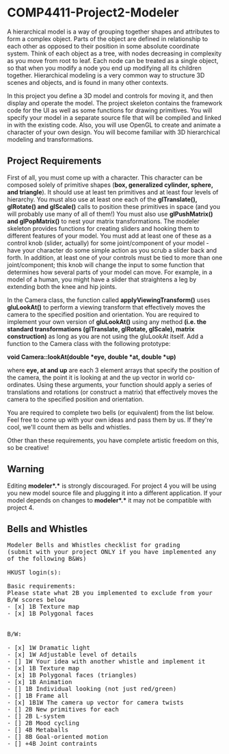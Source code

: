 ﻿# COMP4411-Project2-Modeler

<p>A hierarchical model is a way of grouping together shapes and attributes to form a complex object. Parts of the object are defined in relationship to each other as opposed to their position in some absolute coordinate system. Think of each object as a tree, with nodes decreasing in complexity as you move from root to leaf. Each node can be treated as a single object, so that when you modify a node you end up modifying all its children together. Hierarchical modeling is a very common way to structure 3D scenes and objects, and is found in many other contexts.</p>
<p>In this project you define a 3D model and controls for moving it, and then display and operate the model. The project skeleton contains the framework code for the UI as well as some functions for drawing primitives. You will specify your model in a separate source file that will be compiled and linked in with the existing code. Also, you will use OpenGL to create and animate a character of your own design. You will become familiar with 3D hierarchical modeling and transformations.</p>


## Project Requirements
<p>First of all, you must come up with a character. This character can be composed solely of primitive shapes (<b>box, generalized cylinder, sphere, and triangle</b>).  It should use at least ten primitives and at least four levels of hierarchy. You must also use at least one each of the <b>glTranslate(), glRotate() and glScale()</b> calls to position these primitives in space (and you will probably use many of all of them!) You must also use <b>glPushMatrix() and glPopMatrix()</b> to nest your matrix transformations. The modeler skeleton provides functions for creating sliders and hooking them to different features of your model. You must add at least one of these as a control knob (slider, actually) for some joint/component of your model - have your character do some simple action as you scrub a slider back and forth. In addition, at least one of your controls must be tied to more than one joint/component; this knob will change the input to some function that determines how several parts of your model can move. For example, in a model of a human, you might have a slider that straightens a leg by extending both the knee and hip joints.</p>
<p>In the Camera class, the function called <b>applyViewingTransform()</b> uses <b>gluLookAt()</b> to perform a viewing transform that effectively moves the camera to the specified position and orientation. You are required to implement your own version of <b>gluLookAt()</b> using any method <b>(i.e. the standard transformations (glTranslate, glRotate, glScale), matrix construction)</b> as long as you are not using the gluLookAt itself. Add a function to the Camera class with the following prototype:</p>
<p><b>void Camera::lookAt(double *eye, double *at, double *up)</b></p>
<p>where <b>eye, at and up</b> are each 3 element arrays that specify the position of the camera, the point it is looking at and the up vector in world co-ordinates. Using these arguments, your function should apply a series of translations and rotations (or construct a matrix) that effectively moves the camera to the specified position and orientation.</p>
<p>You are required to complete two bells (or equivalent) from the list below. Feel free to come up with your own ideas and pass them by us. If they're cool, we'll count them as bells and whistles.</p>
<p>Other than these requirements, you have complete artistic freedom on this, so be creative!</p>


## Warning
<p>Editing <b>modeler*.*</b> is strongly discouraged. For project 4 you will be using you new model source file and plugging it into a different application. If your model depends on changes to <b>modeler*.*</b> it may not be compatible with project 4.</p>


## Bells and Whistles
<pre style="word-wrap: break-word; white-space: pre-wrap;">Modeler Bells and Whistles checklist for grading
(submit with your project ONLY if you have implemented any of the following B&amp;Ws)

HKUST login(s):

Basic requirements: 
Please state what 2B you implemented to exclude from your B/W scores below
- [x] 1B Texture map
- [x] 1B Polygonal faces


B/W:

- [x] 1W Dramatic light				
- [x] 1W Adjustable level of details					
- [] 1W Your idea with another whistle and implement it					
- [x] 1B Texture map						
- [x] 1B Polygonal faces (triangles)				
- [x] 1B Animation
- [] 1B Individual looking (not just red/green)
- [] 1B Frame all		 
- [x] 1B1W The camera up vector for camera twists 	
- [] 2B New primitives for each	
- [] 2B L-system		
- [] 2B Mood cycling			
- [] 4B Metaballs				
- [] 8B Goal-oriented motion	
- [] +4B Joint contraints
</pre>
